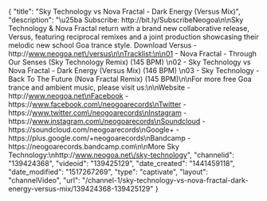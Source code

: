 {
    "title": "Sky Technology vs Nova Fractal - Dark Energy (Versus Mix)",
    "description": "\u25ba Subscribe: http:\/\/bit.ly\/SubscribeNeogoa\n\nSky Technology & Nova Fractal return with a brand new collaborative release, Versus, featuring reciprocal remixes and a joint production showcasing their melodic new school Goa trance style. Download Versus - http:\/\/www.neogoa.net\/versus\n\nTracklist:\n\n01 - Nova Fractal - Through Our Senses (Sky Technology Remix) (145 BPM) \n02 - Sky Technology vs Nova Fractal - Dark Energy (Versus Mix) (146 BPM) \n03 - Sky Technology - Back To The Future (Nova Fractal Remix) (145 BPM)\n\nFor more free Goa trance and ambient music, please visit us:\n\nWebsite - http:\/\/www.neogoa.net\nFacebook - https:\/\/www.facebook.com\/neogoarecords\nTwitter - https:\/\/www.twitter.com\/neogoarecords\nInstagram - https:\/\/www.instagram.com\/neogoarecords\nSoundcloud - https:\/\/soundcloud.com\/neogoarecords\nGoogle+ - https:\/\/plus.google.com\/+neogoarecords\nBandcamp - https:\/\/neogoarecords.bandcamp.com\n\nMore Sky Technology:\nhttp:\/\/www.neogoa.net\/sky-technology",
    "channelid": "139424368",
    "videoid": "139425129",
    "date_created": "1441459118",
    "date_modified": "1517267269",
    "type": "captivate",
    "layout": "channelVideo",
    "url": "\/channel-1\/sky-technology-vs-nova-fractal-dark-energy-versus-mix\/139424368-139425129"
}